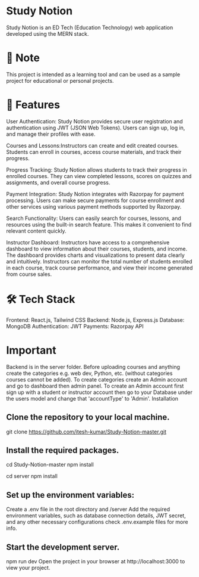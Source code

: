 
# Study Notion
Study Notion is an ED Tech (Education Technology) web application developed using the MERN stack.

# 📝 Note
This project is intended as a learning tool and can be used as a sample project for educational or personal projects.

# 🚀 Features
User Authentication: Study Notion provides secure user registration and authentication using JWT (JSON Web Tokens). Users can sign up, log in, and manage their profiles with ease.

Courses and Lessons:Instructors can create and edit created courses. Students can enroll in courses, access course materials, and track their progress.

Progress Tracking: Study Notion allows students to track their progress in enrolled courses. They can view completed lessons, scores on quizzes and assignments, and overall course progress.

Payment Integration: Study Notion integrates with Razorpay for payment processing. Users can make secure payments for course enrollment and other services using various payment methods supported by Razorpay.

Search Functionality: Users can easily search for courses, lessons, and resources using the built-in search feature. This makes it convenient to find relevant content quickly.

Instructor Dashboard: Instructors have access to a comprehensive dashboard to view information about their courses, students, and income. The dashboard provides charts and visualizations to present data clearly and intuitively. Instructors can monitor the total number of students enrolled in each course, track course performance, and view their income generated from course sales.

# 🛠️ Tech Stack
Frontend: React.js, Tailwind CSS
Backend: Node.js, Express.js
Database: MongoDB
Authentication: JWT
Payments: Razorpay API

# Important
Backend is in the server folder.
Before uploading courses and anything create the categories e.g. web dev, Python, etc. (without categories courses cannot be added). To create categories create an Admin account and go to dashboard then admin panel.
To create an Admin account first sign up with a student or instructor account then go to your Database under the users model and change that 'accountType' to 'Admin'.
Installation

## Clone the repository to your local machine.
git clone https://github.com/itesh-kumar/Study-Notion-master.git

## Install the required packages.
cd Study-Notion-master
npm install

cd server
npm install

## Set up the environment variables:
Create a .env file in the root directory and /server Add the required environment variables, such as database connection details, JWT secret, and any other necessary configurations check .env.example files for more info.

## Start the development server.
npm run dev
Open the project in your browser at http://localhost:3000 to view your project.



